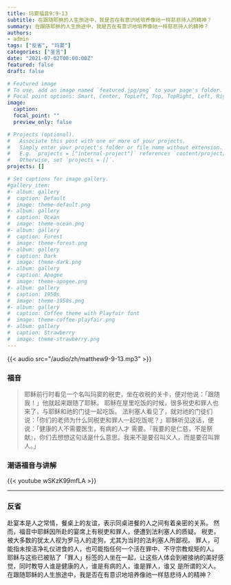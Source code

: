 ```yaml
---
title: 玛窦福音9:9-13
subtitle: 在跟随耶稣的人生旅途中，我是否在有意识地培养像祂一样慈悲待人的精神？
summary: 在跟随耶稣的人生旅途中，我是否在有意识地培养像祂一样慈悲待人的精神？
authors:
- admin
tags: ["反省", "玛窦"]
categories: ["圣言"]
date: "2021-07-02T00:00:00Z"
featured: false
draft: false

# Featured image
# To use, add an image named `featured.jpg/png` to your page's folder.
# Focal point options: Smart, Center, TopLeft, Top, TopRight, Left, Right, BottomLeft, Bottom, BottomRight
image:
  caption:
  focal_point: ""
  preview_only: false

# Projects (optional).
#   Associate this post with one or more of your projects.
#   Simply enter your project's folder or file name without extension.
#   E.g. `projects = ["internal-project"]` references `content/project/deep-learning/index.md`.
#   Otherwise, set `projects = []`.
projects: []

# Set captions for image gallery.
#gallery_item:
#- album: gallery
#  caption: Default
#  image: theme-default.png
#- album: gallery
#  caption: Ocean
#  image: theme-ocean.png
#- album: gallery
#  caption: Forest
#  image: theme-forest.png
#- album: gallery
#  caption: Dark
#  image: theme-dark.png
#- album: gallery
#  caption: Apogee
#  image: theme-apogee.png
#- album: gallery
#  caption: 1950s
#  image: theme-1950s.png
#- album: gallery
#  caption: Coffee theme with Playfair font
#  image: theme-coffee-playfair.png
#- album: gallery
#  caption: Strawberry
#  image: theme-strawberry.png
---
```


{{< audio src="/audio/zh/matthew9-9-13.mp3" >}}

### 福音
> 耶稣前行时看见一个名叫玛窦的税吏，坐在收税的关卡，便对他说：「跟随我！」他就起来跟随了耶稣。 耶稣在屋里吃饭的时候，很多税吏和罪人也来了，与耶稣和祂的门徒一起吃饭。 法利塞人看见了，就对祂的门徒们说：「你们的老师为什么同税吏和罪人一起吃饭呢？」耶稣听见这话，便说：「健康的人不需要医生，有病的人才 需要。『我要的是仁慈，不是祭献』，你们去想想这句话是什么意思。我来不是要召叫义人，而是要召叫罪人。」

### 潮语福音与讲解
{{< youtube wSKzK99mfLA >}}

---
### 反省
赴宴本是人之常情，餐桌上的友谊，表示同桌进餐的人之间有着亲密的关系。 然而，福音中耶稣因所赴的宴席上有税吏和罪人，便遭到法利塞人的质疑。 税吏，被大多数的犹太人视为罗马人的走狗，尤其为当时的法利塞人所鄙视。 罪人，可能指未按洁净礼仪进食的人，也可能指任何一个活在罪中、不守宗教规矩的人。 耶稣与这些已被贴了「罪人」标签的人坐在一起，让这些人体会到被接纳的美好感觉，同时教导人谁是健康的人，谁是有病的人，谁是罪人，谁又 是所谓的义人。 在跟随耶稣的人生旅途中，我是否在有意识地培养像祂一样慈悲待人的精神？
